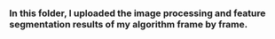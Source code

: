 ### In this folder, I uploaded the image processing and feature segmentation results of my algorithm frame by frame.
